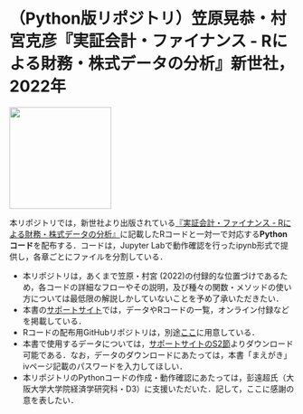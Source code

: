# （Python版リポジトリ）笠原晃恭・村宮克彦『実証会計・ファイナンス - Rによる財務・株式データの分析』新世社，2022年

<img src="https://www.saiensu.co.jp/bookImages/2022-978-4-88384-349-7.jpg" width="180px" >

本リポジトリでは，新世社より出版されている[『実証会計・ファイナンス - Rによる財務・株式データの分析』](https://www.saiensu.co.jp/search/?isbn=978-4-88384-349-7&y=2022)に記載したRコードと一対一で対応する**Pythonコード**を配布する．コードは，Jupyter Labで動作確認を行ったipynb形式で提供し，各章ごとにファイルを分割している．


- 本リポジトリは，あくまで笠原・村宮 (2022)の付録的な位置づけであるため，各コードの詳細なフローやその説明，及び種々の関数・メソッドの使い方については最低限の解説しかしていないことを予め了承いただきたい．
- 本書の[サポートサイト](https://www2.econ.osaka-u.ac.jp/~eaafinr/)では，データやRコードの一覧，オンライン付録などを掲載している．
- Rコードの配布用GitHubリポジトリは，別途[ここ](https://github.com/kshrmrmy/empirical-accounting-and-finance-in-r)に用意している．
- 本書で使用するデータについては，[サポートサイトのS2節](https://www2.econ.osaka-u.ac.jp/~eaafinr/sect-2.html)よりダウンロード可能である．なお，データのダウンロードにあたっては，本書「まえがき」ivページ記載のパスワードを入力してほしい．
- 本リポジトリのPythonコードの作成・動作確認にあたっては，彭遠超氏（大阪大学大学院経済学研究科・D3）に支援いただいた．記して，ここに感謝の意を表したい．
